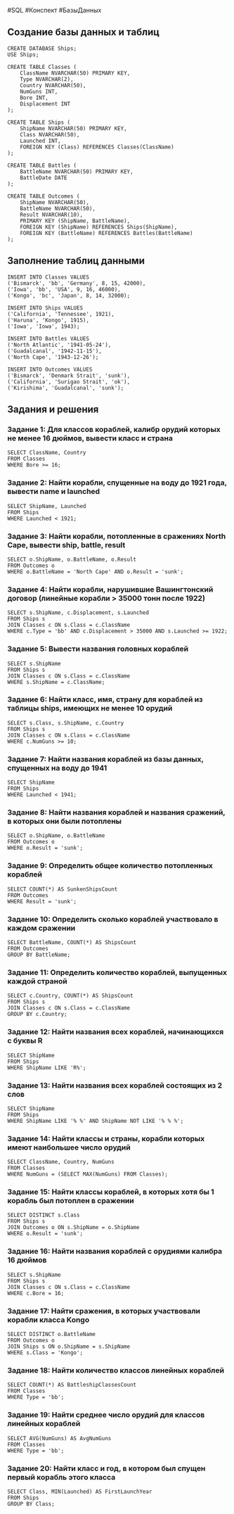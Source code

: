 #SQL #Конспект #БазыДанных 

## Создание базы данных и таблиц

```mysql
CREATE DATABASE Ships;
USE Ships;

CREATE TABLE Classes (
    ClassName NVARCHAR(50) PRIMARY KEY,
    Type NVARCHAR(2),
    Country NVARCHAR(50),
    NumGuns INT,
    Bore INT,
    Displacement INT
);

CREATE TABLE Ships (
    ShipName NVARCHAR(50) PRIMARY KEY,
    Class NVARCHAR(50),
    Launched INT,
    FOREIGN KEY (Class) REFERENCES Classes(ClassName)
);

CREATE TABLE Battles (
    BattleName NVARCHAR(50) PRIMARY KEY,
    BattleDate DATE
);

CREATE TABLE Outcomes (
    ShipName NVARCHAR(50),
    BattleName NVARCHAR(50),
    Result NVARCHAR(10),
    PRIMARY KEY (ShipName, BattleName),
    FOREIGN KEY (ShipName) REFERENCES Ships(ShipName),
    FOREIGN KEY (BattleName) REFERENCES Battles(BattleName)
);
```

## Заполнение таблиц данными

```mysql
INSERT INTO Classes VALUES 
('Bismarck', 'bb', 'Germany', 8, 15, 42000),
('Iowa', 'bb', 'USA', 9, 16, 46000),
('Kongo', 'bc', 'Japan', 8, 14, 32000);

INSERT INTO Ships VALUES 
('California', 'Tennessee', 1921),
('Haruna', 'Kongo', 1915),
('Iowa', 'Iowa', 1943);

INSERT INTO Battles VALUES 
('North Atlantic', '1941-05-24'),
('Guadalcanal', '1942-11-15'),
('North Cape', '1943-12-26');

INSERT INTO Outcomes VALUES 
('Bismarck', 'Denmark Strait', 'sunk'),
('California', 'Surigao Strait', 'ok'),
('Kirishima', 'Guadalcanal', 'sunk');
```

## Задания и решения

### Задание 1: Для классов кораблей, калибр орудий которых не менее 16 дюймов, вывести класс и страна
```mysql
SELECT ClassName, Country 
FROM Classes 
WHERE Bore >= 16;
```

### Задание 2: Найти корабли, спущенные на воду до 1921 года, вывести name и launched
```mysql
SELECT ShipName, Launched 
FROM Ships 
WHERE Launched < 1921;
```

### Задание 3: Найти корабли, потопленные в сражениях North Cape, вывести ship, battle, result
```mysql
SELECT o.ShipName, o.BattleName, o.Result 
FROM Outcomes o 
WHERE o.BattleName = 'North Cape' AND o.Result = 'sunk';
```

### Задание 4: Найти корабли, нарушившие Вашингтонский договор (линейные корабли > 35000 тонн после 1922)
```mysql
SELECT s.ShipName, c.Displacement, s.Launched 
FROM Ships s 
JOIN Classes c ON s.Class = c.ClassName 
WHERE c.Type = 'bb' AND c.Displacement > 35000 AND s.Launched >= 1922;
```

### Задание 5: Вывести названия головных кораблей
```mysql
SELECT s.ShipName 
FROM Ships s 
JOIN Classes c ON s.Class = c.ClassName 
WHERE s.ShipName = c.ClassName;
```

### Задание 6: Найти класс, имя, страну для кораблей из таблицы ships, имеющих не менее 10 орудий
```mysql
SELECT s.Class, s.ShipName, c.Country 
FROM Ships s 
JOIN Classes c ON s.Class = c.ClassName 
WHERE c.NumGuns >= 10;
```

### Задание 7: Найти названия кораблей из базы данных, спущенных на воду до 1941
```mysql
SELECT ShipName 
FROM Ships 
WHERE Launched < 1941;
```

### Задание 8: Найти названия кораблей и названия сражений, в которых они были потоплены
```mysql
SELECT o.ShipName, o.BattleName 
FROM Outcomes o 
WHERE o.Result = 'sunk';
```

### Задание 9: Определить общее количество потопленных кораблей
```mysql
SELECT COUNT(*) AS SunkenShipsCount 
FROM Outcomes 
WHERE Result = 'sunk';
```

### Задание 10: Определить сколько кораблей участвовало в каждом сражении
```mysql
SELECT BattleName, COUNT(*) AS ShipsCount 
FROM Outcomes 
GROUP BY BattleName;
```

### Задание 11: Определить количество кораблей, выпущенных каждой страной
```mysql
SELECT c.Country, COUNT(*) AS ShipsCount 
FROM Ships s 
JOIN Classes c ON s.Class = c.ClassName 
GROUP BY c.Country;
```

### Задание 12: Найти названия всех кораблей, начинающихся с буквы R
```mysql
SELECT ShipName 
FROM Ships 
WHERE ShipName LIKE 'R%';
```

### Задание 13: Найти названия всех кораблей состоящих из 2 слов
```mysql
SELECT ShipName 
FROM Ships 
WHERE ShipName LIKE '% %' AND ShipName NOT LIKE '% % %';
```

### Задание 14: Найти классы и страны, корабли которых имеют наибольшее число орудий
```mysql
SELECT ClassName, Country, NumGuns 
FROM Classes 
WHERE NumGuns = (SELECT MAX(NumGuns) FROM Classes);
```

### Задание 15: Найти классы кораблей, в которых хотя бы 1 корабль был потоплен в сражении
```mysql
SELECT DISTINCT s.Class 
FROM Ships s 
JOIN Outcomes o ON s.ShipName = o.ShipName 
WHERE o.Result = 'sunk';
```

### Задание 16: Найти названия кораблей с орудиями калибра 16 дюймов
```mysql
SELECT s.ShipName 
FROM Ships s 
JOIN Classes c ON s.Class = c.ClassName 
WHERE c.Bore = 16;
```

### Задание 17: Найти сражения, в которых участвовали корабли класса Kongo
```mysql
SELECT DISTINCT o.BattleName 
FROM Outcomes o 
JOIN Ships s ON o.ShipName = s.ShipName 
WHERE s.Class = 'Kongo';
```

### Задание 18: Найти количество классов линейных кораблей
```mysql
SELECT COUNT(*) AS BattleshipClassesCount 
FROM Classes 
WHERE Type = 'bb';
```

### Задание 19: Найти среднее число орудий для классов линейных кораблей
```mysql
SELECT AVG(NumGuns) AS AvgNumGuns 
FROM Classes 
WHERE Type = 'bb';
```

### Задание 20: Найти класс и год, в котором был спущен первый корабль этого класса
```mysql
SELECT Class, MIN(Launched) AS FirstLaunchYear 
FROM Ships 
GROUP BY Class;
```


